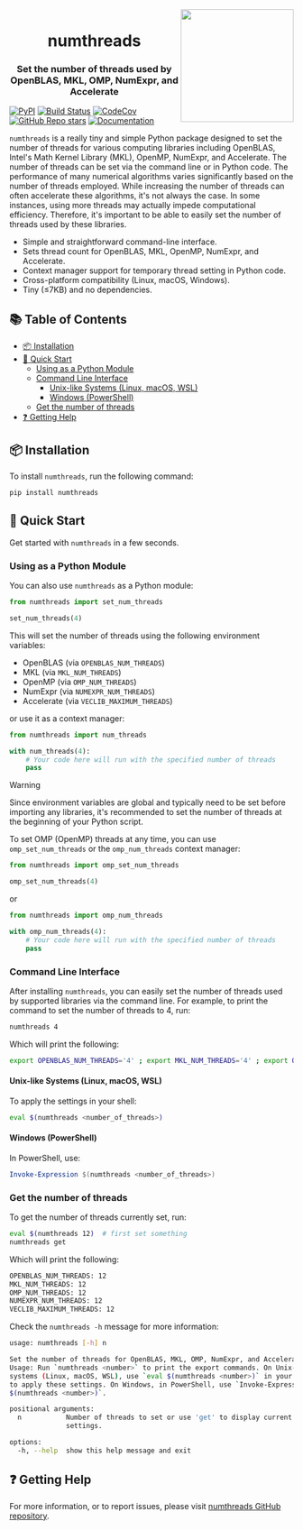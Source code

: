 <img src="https://media.githubusercontent.com/media/basnijholt/nijho.lt/3986f45bae9ea4e834486eab4f7f6963d980c7b6/content/project/numthreads/featured.png" align="right" style="width: 200px;" />

<h1 align="center">numthreads</h1>
<h3 align="center">Set the number of threads used by OpenBLAS, MKL, OMP, NumExpr, and Accelerate</h3>

[![PyPI](https://img.shields.io/pypi/v/numthreads.svg)](https://pypi.python.org/pypi/numthreads)
[![Build Status](https://github.com/basnijholt/numthreads/actions/workflows/pytest.yml/badge.svg)](https://github.com/basnijholt/numthreads/actions/workflows/pytest.yml)
[![CodeCov](https://codecov.io/gh/basnijholt/numthreads/branch/main/graph/badge.svg)](https://codecov.io/gh/basnijholt/numthreads)
[![GitHub Repo stars](https://img.shields.io/github/stars/basnijholt/numthreads)](https://github.com/basnijholt/numthreads)
[![Documentation](https://readthedocs.org/projects/numthreads/badge/?version=latest)](https://numthreads.readthedocs.io/)

`numthreads` is a really tiny and simple Python package designed to set the number of threads for various computing libraries including OpenBLAS, Intel's Math Kernel Library (MKL), OpenMP, NumExpr, and Accelerate.
The number of threads can be set via the command line or in Python code.
The performance of many numerical algorithms varies significantly based on the number of threads employed.
While increasing the number of threads can often accelerate these algorithms, it's not always the case.
In some instances, using more threads may actually impede computational efficiency.
Therefore, it's important to be able to easily set the number of threads used by these libraries.

- Simple and straightforward command-line interface.
- Sets thread count for OpenBLAS, MKL, OpenMP, NumExpr, and Accelerate.
- Context manager support for temporary thread setting in Python code.
- Cross-platform compatibility (Linux, macOS, Windows).
- Tiny (≤7KB) and no dependencies.

<!-- toc-start -->

## :books: Table of Contents

<!-- START doctoc generated TOC please keep comment here to allow auto update -->
<!-- DON'T EDIT THIS SECTION, INSTEAD RE-RUN doctoc TO UPDATE -->

- [:package: Installation](#package-installation)
- [:rocket: Quick Start](#rocket-quick-start)
  - [Using as a Python Module](#using-as-a-python-module)
  - [Command Line Interface](#command-line-interface)
    - [Unix-like Systems (Linux, macOS, WSL)](#unix-like-systems-linux-macos-wsl)
    - [Windows (PowerShell)](#windows-powershell)
  - [Get the number of threads](#get-the-number-of-threads)
- [:question: Getting Help](#question-getting-help)

<!-- END doctoc generated TOC please keep comment here to allow auto update -->

<!-- toc-end -->

## :package: Installation

To install `numthreads`, run the following command:

```bash
pip install numthreads
```

## :rocket: Quick Start

Get started with `numthreads` in a few seconds.

### Using as a Python Module

You can also use `numthreads` as a Python module:

```python
from numthreads import set_num_threads

set_num_threads(4)
```

This will set the number of threads using the following environment variables:
- OpenBLAS (via `OPENBLAS_NUM_THREADS`)
- MKL (via `MKL_NUM_THREADS`)
- OpenMP (via `OMP_NUM_THREADS`)
- NumExpr (via `NUMEXPR_NUM_THREADS`)
- Accelerate (via `VECLIB_MAXIMUM_THREADS`)

or use it as a context manager:

```python
from numthreads import num_threads

with num_threads(4):
    # Your code here will run with the specified number of threads
    pass
```

> [!WARNING]
> Since environment variables are global and typically need to be set before importing any libraries, it's recommended to set the number of threads at the beginning of your Python script.

To set OMP (OpenMP) threads at any time, you can use `omp_set_num_threads` or the `omp_num_threads` context manager:

```python
from numthreads import omp_set_num_threads

omp_set_num_threads(4)
```

or

```python
from numthreads import omp_num_threads

with omp_num_threads(4):
    # Your code here will run with the specified number of threads
    pass
```

### Command Line Interface

After installing `numthreads`, you can easily set the number of threads used by supported libraries via the command line. For example, to print the command to set the number of threads to 4, run:

```bash
numthreads 4
```
<!-- CODE:BASH:START -->
<!-- echo '```bash' -->
<!-- numthreads 4 -->
<!-- echo '```' -->
<!-- CODE:END -->
Which will print the following:
<!-- OUTPUT:START -->
<!-- ⚠️ This content is auto-generated by `markdown-code-runner`. -->
```bash
export OPENBLAS_NUM_THREADS='4' ; export MKL_NUM_THREADS='4' ; export OMP_NUM_THREADS='4' ; export NUMEXPR_NUM_THREADS='4' ; export VECLIB_MAXIMUM_THREADS='4'
```

<!-- OUTPUT:END -->

#### Unix-like Systems (Linux, macOS, WSL)

To apply the settings in your shell:

```bash
eval $(numthreads <number_of_threads>)
```

#### Windows (PowerShell)

In PowerShell, use:

```powershell
Invoke-Expression $(numthreads <number_of_threads>)
```

### Get the number of threads

To get the number of threads currently set, run:

```bash
eval $(numthreads 12)  # first set something
numthreads get
```
<!-- CODE:BASH:START -->
<!-- echo '```bash' -->
<!-- eval $(numthreads 12) -->
<!-- numthreads get -->
<!-- echo '```' -->
<!-- CODE:END -->
Which will print the following:
<!-- OUTPUT:START -->
<!-- ⚠️ This content is auto-generated by `markdown-code-runner`. -->
```bash
OPENBLAS_NUM_THREADS: 12
MKL_NUM_THREADS: 12
OMP_NUM_THREADS: 12
NUMEXPR_NUM_THREADS: 12
VECLIB_MAXIMUM_THREADS: 12
```

<!-- OUTPUT:END -->

Check the `numthreads -h` message for more information:

<!-- CODE:BASH:START -->
<!-- echo '```bash' -->
<!-- numthreads -h -->
<!-- echo '```' -->
<!-- CODE:END -->
<!-- OUTPUT:START -->
<!-- ⚠️ This content is auto-generated by `markdown-code-runner`. -->
```bash
usage: numthreads [-h] n

Set the number of threads for OpenBLAS, MKL, OMP, NumExpr, and Accelerate.
Usage: Run `numthreads <number>` to print the export commands. On Unix-like
systems (Linux, macOS, WSL), use `eval $(numthreads <number>)` in your shell
to apply these settings. On Windows, in PowerShell, use `Invoke-Expression
$(numthreads <number>)`.

positional arguments:
  n           Number of threads to set or use 'get' to display current
              settings.

options:
  -h, --help  show this help message and exit
```

<!-- OUTPUT:END -->

## :question: Getting Help

For more information, or to report issues, please visit [numthreads GitHub repository](https://github.com/basnijholt/numthreads).
